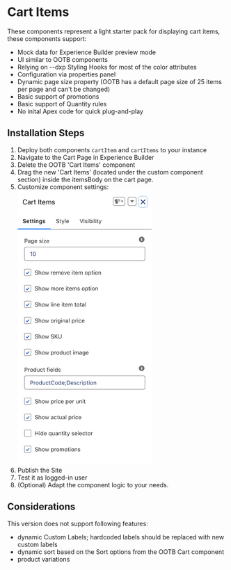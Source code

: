 # Cart Items

These components represent a light starter pack for displaying cart items, these components support:
- Mock data for Experience Builder preview mode
- UI similar to OOTB components
- Relying on --dxp Styling Hooks for most of the color attributes
- Configuration via properties panel
- Dynamic page size property (OOTB has a default page size of 25 items per page and can't be changed)
- Basic support of promotions
- Basic support of Quantity rules
- No inital Apex code for quick plug-and-play

## Installation Steps
1. Deploy both components `cartItem` and `cartItems` to your instance
2. Navigate to the Cart Page in Experience Builder
3. Delete the OOTB 'Cart Items' component
4. Drag the new 'Cart Items' (located under the custom component section) inside the itemsBody on the cart page.
5. Customize component settings:
![Component Properties](./docs/images/properties.png)
6. Publish the Site
7. Test it as logged-in user
8. (Optional) Adapt the component logic to your needs.

## Considerations
This version does not support following features:
- dynamic Custom Labels; hardcoded labels should be replaced with new custom labels
- dynamic sort based on the Sort options from the OOTB Cart component
- product variations